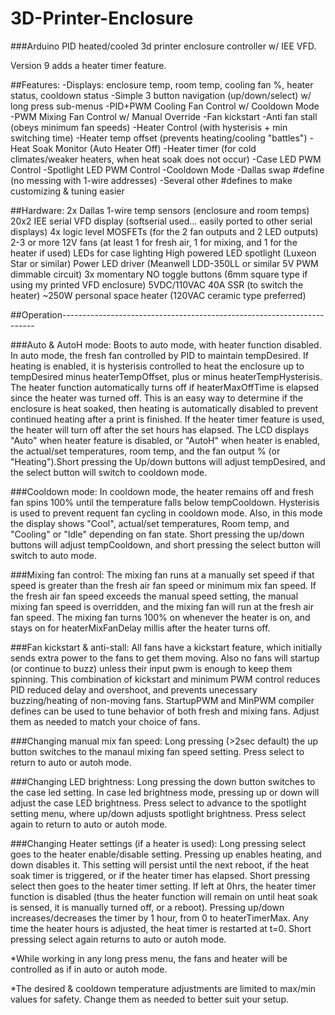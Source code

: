 # 3D-Printer-Enclosure
###Arduino PID heated/cooled 3d printer enclosure controller w/ IEE VFD.

Version 9 adds a heater timer feature.

##Features:
-Displays: enclosure temp, room temp, cooling fan %, heater status, cooldown status
-Simple 3 button navigation (up/down/select) w/ long press sub-menus
-PID+PWM Cooling Fan Control w/ Cooldown Mode
-PWM Mixing Fan Control w/ Manual Override
-Fan kickstart
-Anti fan stall (obeys minimum fan speeds)
-Heater Control (with hysterisis + min switching time)
-Heater temp offset (prevents heating/cooling "battles")
-Heat Soak Monitor (Auto Heater Off)
-Heater timer (for cold climates/weaker heaters, when heat soak does not occur)
-Case LED PWM Control
-Spotlight LED PWM Control
-Cooldown Mode
-Dallas swap #define (no messing with 1-wire addresses)
-Several other #defines to make customizing & tuning easier

##Hardware:
  2x Dallas 1-wire temp sensors (enclosure and room temps)
  20x2 IEE serial VFD display (softserial used... easily ported to other serial displays)
  4x logic level MOSFETs (for the 2 fan outputs and 2 LED outputs)
  2-3 or more 12V fans (at least 1 for fresh air, 1 for mixing, and 1 for the heater if used)
  LEDs for case lighting
  High powered LED spotlight (Luxeon Star or similar)
  Power LED driver (Meanwell LDD-350LL or similar 5V PWM dimmable circuit)
  3x momentary NO toggle buttons (6mm square type if using my printed VFD enclosure)
  5VDC/110VAC 40A SSR (to switch the heater)
  ~250W personal space heater (120VAC ceramic type preferred)

##Operation-----------------------------------------------------------------------

###Auto & AutoH mode:
Boots to auto mode, with heater function disabled. In auto mode, the fresh fan controlled by PID to maintain
tempDesired. If heating is enabled, it is hysterisis controlled to heat the enclosure up to tempDesired
minus heaterTempOffset, plus or minus heaterTempHysterisis. The heater function automatically turns off
if heaterMaxOffTime is elapsed since the heater was turned off. This is an easy way to determine if the
enclosure is heat soaked, then heating is automatically disabled to prevent continued heating after a print
is finished. If the heater timer feature is used, the heater will turn off after the set hours has elapsed.
The LCD displays "Auto" when heater feature is disabled, or "AutoH" when heater is enabled,
the actual/set temperatures, room temp, and the fan output % (or "Heating").Short pressing the Up/down buttons
will adjust tempDesired, and the select button will switch to cooldown mode.

###Cooldown mode:
In cooldown mode, the heater remains off and fresh fan spins 100% until
the temperature falls below tempCooldown. Hysterisis is used to prevent requent fan cycling
in cooldown mode. Also, in this mode the display shows "Cool",
actual/set temperatures, Room temp, and "Cooling" or "Idle" depending on fan state.
Short pressing the up/down buttons will adjust tempCooldown, and short pressing  the
select button will switch to auto mode.

###Mixing fan control:
The mixing fan runs at a manually set speed if that speed is greater than the fresh
air fan speed or minimum mix fan speed. If the fresh air fan speed exceeds the manual speed setting,
the manual mixing fan speed is overridden, and the mixing fan will run at the fresh air fan
speed. The mixing fan turns 100% on whenever the heater is on, and stays on for heaterMixFanDelay
millis after the heater turns off.

###Fan kickstart & anti-stall:
All fans have a kickstart feature, which initially sends extra power to the fans to get
them moving. Also no fans will startup (or continue to buzz) unless their input pwm
is enough to keep them spinning. This combination of kickstart and minimum PWM
control reduces PID reduced delay and overshoot, and prevents unecessary buzzing/heating
of non-moving fans. StartupPWM and MinPWM compiler defines can be used to tune behavior
of both fresh and mixing fans. Adjust them as needed to match your choice of fans.

###Changing manual mix fan speed:
Long pressing (>2sec default) the up button switches to the manaul mixing fan speed
setting. Press select to return to auto or autoh mode.

###Changing LED brightness:
Long pressing the down button switches to the case led setting. In case
led brightness mode, pressing up or down will adjust the case LED brightness.
Press select to advance to the spotlight setting menu, where up/down adjusts
spotlight brightness. Press select again to return to auto or autoh mode.

###Changing Heater settings (if a heater is used):
Long pressing select goes to the heater enable/disable setting. Pressing up enables heating,
and down disables it. This setting will persist until the next reboot, if the heat soak
timer is triggered, or if the heater timer has elapsed. Short pressing select then goes
to the heater timer setting. If left at 0hrs, the heater timer function is disabled (thus the
heater function will remain on until heat soak is sensed, it is manually turned off, or a reboot).
Pressing up/down increases/decreases the timer by 1 hour, from 0 to heaterTimerMax.
Any time the heater hours is adjusted, the heat timer is restarted at t=0. Short pressing select
again returns to auto or autoh mode.

*While working in any long press menu, the fans and heater will be controlled as if in auto or autoh mode.

*The desired & cooldown temperature adjustments are limited to max/min values for safety.
Change them as needed to better suit your setup.

